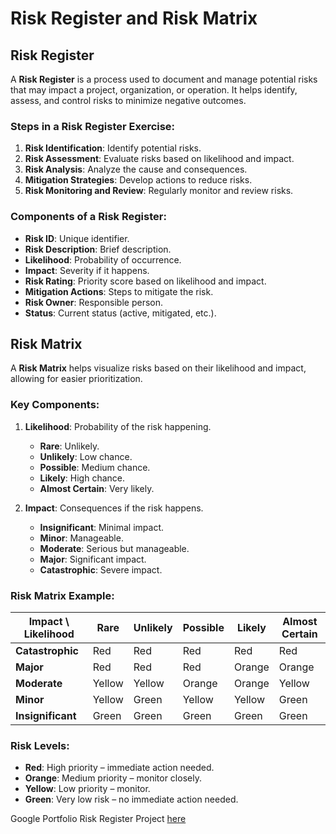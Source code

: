 # Risk Register and Risk Matrix

## Risk Register

A **Risk Register** is a process used to document and manage potential risks that may impact a project, organization, or operation. It helps identify, assess, and control risks to minimize negative outcomes. 

### Steps in a Risk Register Exercise:
1. **Risk Identification**: Identify potential risks.
2. **Risk Assessment**: Evaluate risks based on likelihood and impact.
3. **Risk Analysis**: Analyze the cause and consequences.
4. **Mitigation Strategies**: Develop actions to reduce risks.
5. **Risk Monitoring and Review**: Regularly monitor and review risks.

### Components of a Risk Register:
- **Risk ID**: Unique identifier.
- **Risk Description**: Brief description.
- **Likelihood**: Probability of occurrence.
- **Impact**: Severity if it happens.
- **Risk Rating**: Priority score based on likelihood and impact.
- **Mitigation Actions**: Steps to mitigate the risk.
- **Risk Owner**: Responsible person.
- **Status**: Current status (active, mitigated, etc.).

## Risk Matrix

A **Risk Matrix** helps visualize risks based on their likelihood and impact, allowing for easier prioritization.

### Key Components:
1. **Likelihood**: Probability of the risk happening.
   - **Rare**: Unlikely.
   - **Unlikely**: Low chance.
   - **Possible**: Medium chance.
   - **Likely**: High chance.
   - **Almost Certain**: Very likely.
   
2. **Impact**: Consequences if the risk happens.
   - **Insignificant**: Minimal impact.
   - **Minor**: Manageable.
   - **Moderate**: Serious but manageable.
   - **Major**: Significant impact.
   - **Catastrophic**: Severe impact.

### Risk Matrix Example:

| Impact \ Likelihood | Rare  | Unlikely | Possible | Likely  | Almost Certain |
|---------------------|-------|----------|----------|---------|----------------|
| **Catastrophic**     | Red   | Red      | Red      | Red     | Red            |
| **Major**            | Red   | Red      | Red      | Orange  | Orange         |
| **Moderate**         | Yellow| Yellow   | Orange   | Orange  | Yellow         |
| **Minor**            | Yellow| Green    | Yellow   | Yellow  | Green          |
| **Insignificant**    | Green | Green    | Green    | Green   | Green          |

### Risk Levels:
- **Red**: High priority – immediate action needed.
- **Orange**: Medium priority – monitor closely.
- **Yellow**: Low priority – monitor.
- **Green**: Very low risk – no immediate action needed.

Google Portfolio Risk Register Project [here]((https://drive.google.com/drive/folders/1X1sxIjomXqSNKRCWiz9T4VbDuxJRx1gf?usp=drive_link))
